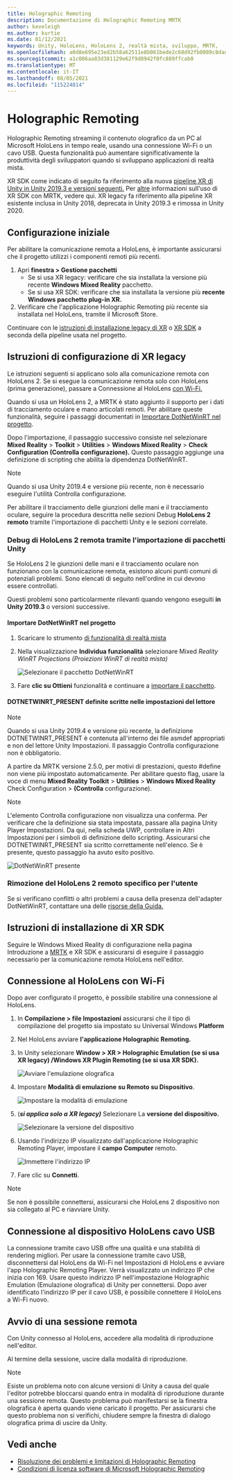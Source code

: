 ```yaml
---
title: Holographic Remoting
description: Documentazione di Holographic Remoting MRTK
author: keveleigh
ms.author: kurtie
ms.date: 01/12/2021
keywords: Unity, HoloLens, HoloLens 2, realtà mista, sviluppo, MRTK,
ms.openlocfilehash: a0d8e695e23ed2b58a62511e8b061bede2c68d92fb0089c8dada1d336c2a09e5
ms.sourcegitcommit: a1c086aa83d381129e62f9d8942f0fc889ffcab0
ms.translationtype: MT
ms.contentlocale: it-IT
ms.lasthandoff: 08/05/2021
ms.locfileid: "115224814"
---
```

# <a name="holographic-remoting"></a>Holographic Remoting

Holographic Remoting streaming il contenuto olografico da un PC al Microsoft HoloLens in tempo reale, usando una connessione Wi-Fi o un cavo USB. Questa funzionalità può aumentare significativamente la produttività degli sviluppatori quando si sviluppano applicazioni di realtà mista.

XR SDK come indicato di seguito fa riferimento alla nuova [pipeline XR di Unity in Unity 2019.3 e versioni seguenti.](https://blogs.unity3d.com/2020/01/24/unity-xr-platform-updates/) Per [altre](../../configuration/getting-started-with-mrtk-and-xrsdk.md) informazioni sull'uso di XR SDK con MRTK, vedere qui. XR legacy fa riferimento alla pipeline XR esistente inclusa in Unity 2018, deprecata in Unity 2019.3 e rimossa in Unity 2020.

## <a name="initial-setup"></a>Configurazione iniziale

Per abilitare la comunicazione remota a HoloLens, è importante assicurarsi che il progetto utilizzi i componenti remoti più recenti.

1. Apri **finestra > Gestione pacchetti**
    - Se si usa XR legacy: verificare che sia installata la versione più recente **Windows Mixed Reality** pacchetto.
    - Se si usa XR SDK: verificare che sia installata la versione più **recente Windows pacchetto plug-in XR.**
1. Verificare che l'applicazione Holographic Remoting più recente sia installata nel HoloLens, tramite il Microsoft Store.

Continuare con le [istruzioni di installazione legacy di XR](#legacy-xr-setup-instructions) o [XR SDK](#xr-sdk-setup-instructions) a seconda della pipeline usata nel progetto.

## <a name="legacy-xr-setup-instructions"></a>Istruzioni di configurazione di XR legacy

Le istruzioni seguenti si applicano solo alla comunicazione remota con HoloLens 2. Se si esegue la comunicazione remota solo con HoloLens (prima generazione), passare a Connessione al HoloLens [con Wi-Fi.](#connecting-to-the-hololens-with-wi-fi)

Quando si usa un HoloLens 2, a MRTK è stato aggiunto il supporto per i dati di tracciamento oculare e mano articolati remoti. Per abilitare queste funzionalità, seguire i passaggi documentati in [Importare DotNetWinRT nel progetto](#import-dotnetwinrt-into-the-project).

Dopo l'importazione, il passaggio successivo consiste nel selezionare **Mixed Reality**  >  **Toolkit**  >  **Utilities**  >  **Windows Mixed Reality**  >  **Check Configuration (Controlla configurazione).** Questo passaggio aggiunge una definizione di scripting che abilita la dipendenza DotNetWinRT.

> [!NOTE]
> Quando si usa Unity 2019.4 e versione più recente, non è necessario eseguire l'utilità Controlla configurazione.

Per abilitare il tracciamento delle giunzioni delle mani e il tracciamento oculare, seguire la procedura descritta nelle sezioni Debug **HoloLens 2 remoto** tramite l'importazione di pacchetti Unity e le sezioni correlate.

### <a name="debugging-hololens-2-remoting-via-unity-package-import"></a>Debug di HoloLens 2 remota tramite l'importazione di pacchetti Unity

Se HoloLens 2 le giunzioni delle mani e il tracciamento oculare non funzionano con la comunicazione remota, esistono alcuni punti comuni di potenziali problemi. Sono elencati di seguito nell'ordine in cui devono essere controllati.

Questi problemi sono particolarmente rilevanti quando vengono eseguiti **in Unity 2019.3** o versioni successive.

#### <a name="import-dotnetwinrt-into-the-project"></a>Importare DotNetWinRT nel progetto

1. Scaricare lo strumento [di funzionalità di realtà mista](https://aka.ms/MRFeatureTool)

1. Nella visualizzazione **Individua funzionalità** selezionare Mixed *Reality WinRT Projections (Proiezioni WinRT di realtà mista)*

    ![Selezionare il pacchetto DotNetWinRT](../images/tools/remoting/SelectDotNetWinRT.png)

1. Fare **clic su Ottieni** funzionalità e continuare a [importare il pacchetto](/windows/mixed-reality/develop/unity/welcome-to-mr-feature-tool#3-importing-feature-packages).

#### <a name="dotnetwinrt_present-define-written-into-player-settings"></a>DOTNETWINRT_PRESENT definite scritte nelle impostazioni del lettore

> [!NOTE]
> Quando si usa Unity 2019.4 e versione più recente, la definizione DOTNETWINRT_PRESENT è contenuta all'interno dei file asmdef appropriati e non del lettore Unity Impostazioni. Il passaggio Controlla configurazione non è obbligatorio.

A partire da MRTK versione 2.5.0, per motivi di prestazioni, questo #define non viene più impostato automaticamente. Per abilitare questo flag, usare la voce di menu **Mixed Reality Toolkit**  >  **Utilities**  >  **Windows Mixed Reality** Check Configuration  >  **(Controlla** configurazione).

> [!Note]
> L'elemento Controlla configurazione non visualizza una conferma. Per verificare che la definizione sia stata impostata, passare alla pagina Unity Player Impostazioni. Da qui, nella scheda UWP, controllare in Altri Impostazioni per i simboli di definizione dello scripting. Assicurarsi che DOTNETWINRT_PRESENT sia scritto correttamente nell'elenco. Se è presente, questo passaggio ha avuto esito positivo.

![DotNetWinRT presente](../images/tools/remoting/DotNetWinRTPresent.png)

### <a name="removing-hololens-2-specific-remoting-support"></a>Rimozione del HoloLens 2 remoto specifico per l'utente

Se si verificano conflitti o altri problemi a causa della presenza dell'adapter DotNetWinRT, contattare una delle [risorse della Guida.](../../index.md#getting-help)

## <a name="xr-sdk-setup-instructions"></a>Istruzioni di installazione di XR SDK

Seguire le Windows Mixed Reality di configurazione nella pagina Introduzione a [MRTK](../../configuration/getting-started-with-mrtk-and-xrsdk.md#windows-mixed-reality) e XR SDK e assicurarsi di eseguire il passaggio necessario per la comunicazione remota HoloLens nell'editor.

## <a name="connecting-to-the-hololens-with-wi-fi"></a>Connessione al HoloLens con Wi-Fi

Dopo aver configurato il progetto, è possibile stabilire una connessione al HoloLens.

1. In **Compilazione > file Impostazioni** assicurarsi che il tipo di compilazione del progetto sia impostato su Universal Windows **Platform**
1. Nel HoloLens avviare **l'applicazione Holographic Remoting.**
1. In Unity selezionare **Window > XR > Holographic Emulation (se si usa XR legacy) /Windows XR Plugin Remoting (se si usa XR SDK).**

    ![Avviare l'emulazione olografica](../images/tools/remoting/StartHolographicEmulation.png)

1. Impostare **Modalità di emulazione** **su Remoto su Dispositivo**.

    ![Impostare la modalità di emulazione](../images/tools/remoting/SelectEmulationMode.png)

1. (**_si applica solo a XR legacy)_** Selezionare La **versione del dispositivo.**

    ![Selezionare la versione del dispositivo](../images/tools/remoting/SelectDeviceVersion.png)

1. Usando l'indirizzo IP visualizzato dall'applicazione Holographic Remoting Player, impostare il **campo Computer** remoto.

    ![Immettere l'indirizzo IP](../images/tools/remoting/EnterIPAddress.png)

1. Fare clic su **Connetti**.

> [!NOTE]
> Se non è possibile connettersi, assicurarsi che HoloLens 2 dispositivo non sia collegato al PC e riavviare Unity.

## <a name="connecting-to-the-hololens-with-usb-cable"></a>Connessione al dispositivo HoloLens cavo USB

La connessione tramite cavo USB offre una qualità e una stabilità di rendering migliori. Per usare la connessione tramite cavo USB, disconnettersi dal HoloLens da Wi-Fi nel Impostazioni di HoloLens e avviare l'app Holographic Remoting Player. Verrà visualizzato un indirizzo IP che inizia con 169. Usare questo indirizzo IP nell'impostazione Holographic Emulation (Emulazione olografica) di Unity per connettersi. Dopo aver identificato l'indirizzo IP per il cavo USB, è possibile connettere il HoloLens a Wi-Fi nuovo.

## <a name="starting-a-remoting-session"></a>Avvio di una sessione remota

Con Unity connesso al HoloLens, accedere alla modalità di riproduzione nell'editor.

Al termine della sessione, uscire dalla modalità di riproduzione.

> [!NOTE]
> Esiste un problema noto con alcune versioni di Unity a causa del quale l'editor potrebbe bloccarsi quando entra in modalità di riproduzione durante una sessione remota. Questo problema può manifestarsi se la finestra olografica è aperta quando viene caricato il progetto. Per assicurarsi che questo problema non si verifichi, chiudere sempre la finestra di dialogo olografica prima di uscire da Unity.

## <a name="see-also"></a>Vedi anche

- [Risoluzione dei problemi e limitazioni di Holographic Remoting](/windows/mixed-reality/holographic-remoting-troubleshooting)
- [Condizioni di licenza software di Microsoft Holographic Remoting](/legal/mixed-reality/microsoft-holographic-remoting-software-license-terms)
